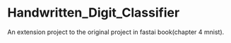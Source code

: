 # Handwritten_Digit_Classifier

An extension project to the original project in fastai book(chapter 4 mnist).
